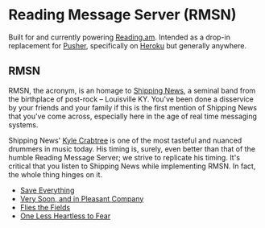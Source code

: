 Reading Message Server (RMSN)
=============================
Built for and currently powering [Reading.am](http://reading.am).
Intended as a drop-in replacement for [Pusher](http://pusher.com),
specifically on [Heroku](http://www.heroku.com) but generally anywhere.

RMSN
----
RMSN, the acronym, is an homage to [Shipping News](http://www.shippingnews.org),
a seminal band from the birthplace of post-rock – Louisville KY.
You've been done a disservice by your friends and your family if this is the first
mention of Shipping News that you've come across, especially here in the age of
real time messaging systems.

Shipping News' [Kyle Crabtree](http://history.louisvillehardcore.com/index.php?title=Kyle_Crabtree) is one of the most tasteful
and nuanced drummers in music today. His timing is, surely, even better
than that of the humble Reading Message Server; we strive to replicate his timing.
It's critical that you listen to Shipping News while implementing RMSN.
In fact, the whole thing hinges on it.

* [Save Everything](http://grooveshark.com/#/album/Save+Everything/649951)
* [Very Soon, and in Pleasant Company](http://grooveshark.com/#/album/Very+Soon+And+In+Pleasant+Company/459292)
* [Flies the Fields](http://grooveshark.com/#/album/Flies+The+Fields/248240)
* [One Less Heartless to Fear](http://shippingnews.bandcamp.com/album/one-less-heartless-to-fear)
